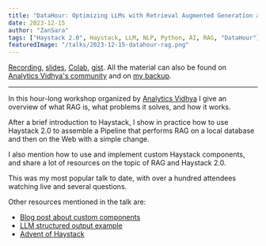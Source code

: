```yaml
---
title: "DataHour: Optimizing LLMs with Retrieval Augmented Generation and Haystack 2.0"
date: 2023-12-15
author: "ZanSara"
tags: ["Haystack 2.0", Haystack, LLM, NLP, Python, AI, RAG, "DataHour"]
featuredImage: "/talks/2023-12-15-datahour-rag.png"
---
```


[Recording](https://drive.google.com/file/d/1OkFr4u9ZOraJRF406IQgQh4YC8GLHbzA/view?usp=drive_link), [slides](https://drive.google.com/file/d/1n1tbiUW2wZPGC49WK9pYEIZlZuCER-hu/view?usp=sharing), [Colab](https://drive.google.com/file/d/17FXuS7X70UF02IYmOr-yEDQYg_gp9cFv/view?usp=sharing), [gist](https://gist.github.com/ZanSara/6075d418c1494e780f7098db32bc6cf6). All the material can also be found on [Analytics Vidhya's community](https://community.analyticsvidhya.com/c/datahour/optimizing-llms-with-retrieval-augmented-generation-and-haystack-2-0) and on [my backup](https://drive.google.com/drive/folders/1KwCEDTCsm9hrRaFUPHpzdTpVsOJSnvGk?usp=drive_link).

---

In this hour-long workshop organized by [Analytics Vidhya](https://www.analyticsvidhya.com/) I give an overview of what RAG is, what problems it solves, and how it works. 

After a brief introduction to Haystack, I show in practice how to use Haystack 2.0 to assemble a Pipeline that performs RAG on a local database and then on the Web with a simple change. 

I also mention how to use and implement custom Haystack components, and share a lot of resources on the topic of RAG and Haystack 2.0.

This was my most popular talk to date, with over a hundred attendees watching live and several questions.

Other resources mentioned in the talk are:
- [Blog post about custom components](https://haystack.deepset.ai/blog/customizing-rag-to-summarize-hacker-news-posts-with-haystack2?utm_campaign=developer-relations&utm_source=data-hour-event&utm_medium=webinar)
- [LLM structured output example](https://haystack.deepset.ai/tutorials/28_structured_output_with_loop?utm_campaign=developer-relations&utm_source=data-hour-event&utm_medium=webinar)
- [Advent of Haystack](https://haystack.deepset.ai/advent-of-haystack?utm_campaign=developer-relations&utm_source=data-hour-event&utm_medium=webinar)
